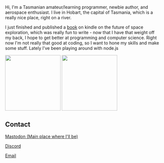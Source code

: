 Hi, I'm a Tasmanian amateur/learning programmer, newbie author, and aerospace enthusiast. 
I live in Hobart, the capital of Tasmania, which is a really nice place, right on a river.

I just finished and published a [book](https://www.amazon.com/dp/B0BMYP6QW6?ref_=cm_sw_r_cp_ud_dp_R95FS9BT4WSDCXEE34TD) on kindle on the future of space exploration, which was really fun to write - now that I have that weight off my back, I hope to get better at programming and computer science. Right now I'm not really that good at coding, so I want to hone my skills and make some stuff. Lately I've been playing around with node.js

<p>
 <img height="180em" src="https://github-readme-stats.vercel.app/api?username=MightySpaceman&theme=radical&show_icons=true" />
 <img height="180em" src="https://github-readme-stats.vercel.app/api/top-langs/?username=MightySpaceman&theme=radical&layout=compact" />
</p>

<html>
<script>
alert('hello world');
</script>
 </html>


## Contact
[Mastodon (Main place where I'll be)](https://aus.social/@mightyspaceman)

[Discord](https://discord.gg/AsCeXnMTYZ)

[Email](mailto:spaceman384@outlook.com.com)
